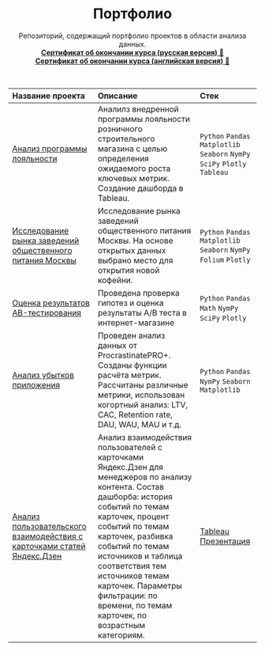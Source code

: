 <center><h1>Портфолио</h1></center>
<p align=center>
Репозиторий, содержащий портфолио проектов в области анализа данных.
  
<br>
  <a href=https://github.com/Valeria-Shakulia/Portfolio/blob/f960d45f6e4c6ab579addec9c475098a968f5a4f/%D0%A1%D0%B5%D1%80%D1%82%D0%B8%D1%84%D0%B8%D0%BA%D0%B0%D1%82%20%D0%BE%D0%B1%20%D0%BE%D0%BA%D0%BE%D0%BD%D1%87%D0%B0%D0%BD%D0%B8%D0%B8%20%D0%BA%D1%83%D1%80%D1%81%D0%B0%20(%D1%80%D1%83%D1%81%D1%81%D0%BA%D0%B0%D1%8F%20%D0%B2%D0%B5%D1%80%D1%81%D0%B8%D1%8F).pdf><b>Сертификат об окончании курса (русская версия)</b> &#128209 </a><br>
    <a href=https://github.com/Valeria-Shakulia/Portfolio/blob/f960d45f6e4c6ab579addec9c475098a968f5a4f/%D0%A1%D0%B5%D1%80%D1%82%D0%B8%D1%84%D0%B8%D0%BA%D0%B0%D1%82%20%D0%BE%D0%B1%20%D0%BE%D0%BA%D0%BE%D0%BD%D1%87%D0%B0%D0%BD%D0%B8%D0%B8%20%D0%BA%D1%83%D1%80%D1%81%D0%B0%20(%D0%B0%D0%BD%D0%B3%D0%BB%D0%B8%D0%B9%D1%81%D0%BA%D0%B0%D1%8F%20%D0%B2%D0%B5%D1%80%D1%81%D0%B8%D1%8F).pdf><b>Сертификат об окончании курса (английская версия)</b> &#128209 </a>
</p><br>


| Название проекта | Описание | Стек |
| :---------------------- | :---------------------- | :---------------------- |
| [Анализ программы лояльности](https://github.com/Valeria-Shakulia/Portfolio/tree/37e11978b6f8fe61726e4785479adfc7f949a8e6/%D0%90%D0%BD%D0%B0%D0%BB%D0%B8%D0%B7%20%D0%BF%D1%80%D0%BE%D0%B3%D1%80%D0%B0%D0%BC%D0%BC%D1%8B%20%D0%BB%D0%BE%D1%8F%D0%BB%D1%8C%D0%BD%D0%BE%D1%81%D1%82%D0%B8)| Аналилз внедренной программы лояльности розничного строительного магазина с целью определения ожидаемого роста ключевых метрик. Создание дашборда в Tableau. | `Python` `Pandas` `Matplotlib` `Seaborn` `NymPy` `SciPy` `Plotly` `Tableau` |
| [Исследование рынка заведений общественного питания Москвы](https://github.com/Valeria-Shakulia/Portfolio/tree/14a11e45254a5c60cfe71f69e8425a3771e488af/%D0%98%D1%81%D1%81%D0%BB%D0%B5%D0%B4%D0%BE%D0%B2%D0%B0%D0%BD%D0%B8%D0%B5%20%D1%80%D1%8B%D0%BD%D0%BA%D0%B0%20%D0%B7%D0%B0%D0%B2%D0%B5%D0%B4%D0%B5%D0%BD%D0%B8%D0%B9%20%D0%BE%D0%B1%D1%89%D0%B5%D1%81%D1%82%D0%B2%D0%B5%D0%BD%D0%BD%D0%BE%D0%B3%D0%BE%20%D0%BF%D0%B8%D1%82%D0%B0%D0%BD%D0%B8%D1%8F%20%D0%9C%D0%BE%D1%81%D0%BA%D0%B2%D1%8B)| Исследование рынка заведений общественного питания Москвы. На основе открытых данных выбрано место для открытия новой кофейни.| `Python` `Pandas` `Matplotlib` `Seaborn` `NymPy` `Folium` `Plotly` |
| [Оценка результатов АB-тестирования](https://github.com/Valeria-Shakulia/Portfolio/tree/14a11e45254a5c60cfe71f69e8425a3771e488af/%D0%9E%D1%86%D0%B5%D0%BD%D0%BA%D0%B0%20%D1%80%D0%B5%D0%B7%D1%83%D0%BB%D1%8C%D1%82%D0%B0%D1%82%D0%BE%D0%B2%20%D0%90B-%D1%82%D0%B5%D1%81%D1%82%D0%B8%D1%80%D0%BE%D0%B2%D0%B0%D0%BD%D0%B8%D1%8F)| Проведена проверка гипотез и оценка результаты A/B теста в интернет-магазине | `Python` `Pandas` `Math` `NymPy` `SciPy` `Plotly` |
| [Анализ убытков приложения](https://github.com/Valeria-Shakulia/Portfolio/tree/14a11e45254a5c60cfe71f69e8425a3771e488af/%D0%90%D0%BD%D0%B0%D0%BB%D0%B8%D0%B7%20%D1%83%D0%B1%D1%8B%D1%82%D0%BA%D0%BE%D0%B2%20%D0%BF%D1%80%D0%B8%D0%BB%D0%BE%D0%B6%D0%B5%D0%BD%D0%B8%D1%8F)| Проведен анализ данных от ProcrastinatePRO+. Созданы функции расчёта метрик. Рассчитаны различные метрики, использован когортный анализ: LTV, CAC, Retention rate, DAU, WAU, MAU и т.д. | `Python` `Pandas` `NymPy` `Seaborn` `Matplotlib` |
| [Анализ пользовательского взаимодействия с карточками статей Яндекс.Дзен](https://public.tableau.com/app/profile/valeria.shakulia/viz/Project_16848553780730/Project?publish=yes)| Анализ взаимодействия пользователей с карточками Яндекс.Дзен для менеджеров по анализу контента. Состав дашборба: история событий по темам карточек, процент событий по темам карточек, разбивка событий по темам источников и таблица соответствия тем источников темам карточек. Параметры фильтрации: по времени, по темам карточек, по возрастным категориям. | [Tableau](https://public.tableau.com/app/profile/valeria.shakulia/viz/Project_16848553780730/Project?publish=yes) <br> [Презентация](https://disk.yandex.ru/i/m-LRw9YN16elnw) |
